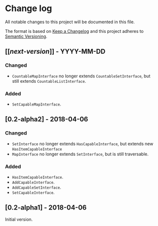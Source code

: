 # Change log
All notable changes to this project will be documented in this file.

The format is based on [Keep a Changelog](http://keepachangelog.com/)
and this project adheres to [Semantic Versioning](http://semver.org/).

## [[*next-version*]] - YYYY-MM-DD
### Changed
- `CountableMapInterface` no longer extends `CountableSetInterface`, but still extends `CountableListInterface`.

### Added
- `SetCapableMapInterface`.

## [0.2-alpha2] - 2018-04-06
### Changed
- `SetInterface` no longer extends `HasCapableInterface`, but extends new `HasItemCapableInterface`
- `MapInterface` no longer extends `SetInterface`, but is still traversable.

### Added 
- `HasItemCapableInterface`.
- `AddCapableInterface`.
- `AddCapableSetInterface`.
- `SetCapableInterface`.

## [0.2-alpha1] - 2018-04-06
Initial version.
